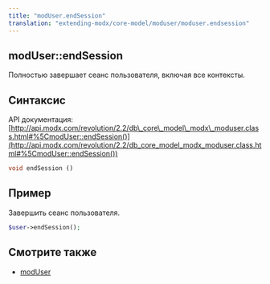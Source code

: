 ```yaml
---
title: "modUser.endSession"
translation: "extending-modx/core-model/moduser/moduser.endsession"
---
```


## modUser::endSession

Полностью завершает сеанс пользователя, включая все контексты.

## Синтаксис

API документация: [http://api.modx.com/revolution/2.2/db\_core\_model\_modx\_moduser.class.html#%5CmodUser::endSession()](http://api.modx.com/revolution/2.2/db_core_model_modx_moduser.class.html#%5CmodUser::endSession())

``` php
void endSession ()
```

## Пример

Завершить сеанс пользователя.

``` php
$user->endSession();
```

## Смотрите также

- [modUser](developing-in-modx/other-development-resources/class-reference/moduser "modUser")
